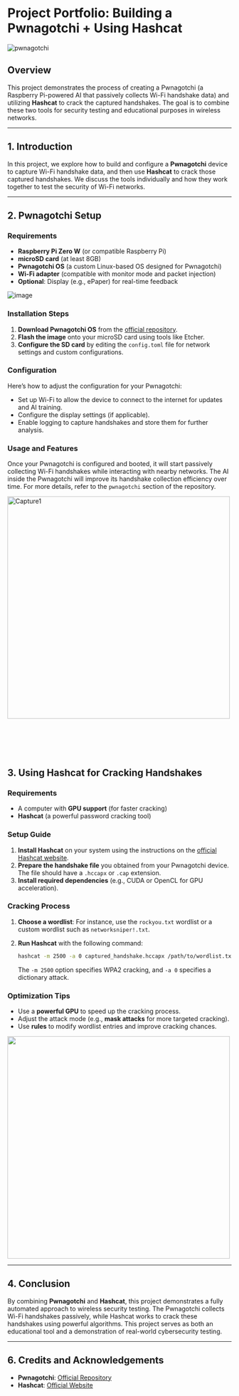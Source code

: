 # Project Portfolio: **Building a Pwnagotchi + Using Hashcat**

![pwnagotchi](https://github.com/user-attachments/assets/c091b575-1b63-42ea-8318-dd6a10207b98)

## Overview
This project demonstrates the process of creating a Pwnagotchi (a Raspberry Pi-powered AI that passively collects Wi-Fi handshake data) and utilizing **Hashcat** to crack the captured handshakes. The goal is to combine these two tools for security testing and educational purposes in wireless networks.

---

## 1. Introduction

In this project, we explore how to build and configure a **Pwnagotchi** device to capture Wi-Fi handshake data, and then use **Hashcat** to crack those captured handshakes. We discuss the tools individually and how they work together to test the security of Wi-Fi networks.

---

## 2. Pwnagotchi Setup

### Requirements
- **Raspberry Pi Zero W** (or compatible Raspberry Pi)
- **microSD card** (at least 8GB)
- **Pwnagotchi OS** (a custom Linux-based OS designed for Pwnagotchi)
- **Wi-Fi adapter** (compatible with monitor mode and packet injection)
- **Optional**: Display (e.g., ePaper) for real-time feedback


![image](https://github.com/user-attachments/assets/cee1c8e3-9bb2-4130-aba7-14df4474f87a)


### Installation Steps

1. **Download Pwnagotchi OS** from the [official repository](https://github.com/evilsocket/pwnagotchi).
2. **Flash the image** onto your microSD card using tools like Etcher.
3. **Configure the SD card** by editing the `config.toml` file for network settings and custom configurations.

### Configuration

Here’s how to adjust the configuration for your Pwnagotchi:

- Set up Wi-Fi to allow the device to connect to the internet for updates and AI training.
- Configure the display settings (if applicable).
- Enable logging to capture handshakes and store them for further analysis.

### Usage and Features

Once your Pwnagotchi is configured and booted, it will start passively collecting Wi-Fi handshakes while interacting with nearby networks. The AI inside the Pwnagotchi will improve its handshake collection efficiency over time. For more details, refer to the `pwnagotchi` section of the repository.

<img width="500" height="500" alt="Capture1" src="https://github.com/user-attachments/assets/05b05619-e7c6-4110-a5f0-bc18fca27f3b">

<br><br>
---

## 3. Using Hashcat for Cracking Handshakes

### Requirements
- A computer with **GPU support** (for faster cracking)
- **Hashcat** (a powerful password cracking tool)

### Setup Guide

1. **Install Hashcat** on your system using the instructions on the [official Hashcat website](https://hashcat.net/hashcat/).
2. **Prepare the handshake file** you obtained from your Pwnagotchi device. The file should have a `.hccapx` or `.cap` extension.
3. **Install required dependencies** (e.g., CUDA or OpenCL for GPU acceleration).

### Cracking Process

1. **Choose a wordlist**: For instance, use the `rockyou.txt` wordlist or a custom wordlist such as `networksniper!.txt`.
2. **Run Hashcat** with the following command:

    ```bash
    hashcat -m 2500 -a 0 captured_handshake.hccapx /path/to/wordlist.txt
    ```

   The `-m 2500` option specifies WPA2 cracking, and `-a 0` specifies a dictionary attack.

### Optimization Tips

- Use a **powerful GPU** to speed up the cracking process.
- Adjust the attack mode (e.g., **mask attacks** for more targeted cracking).
- Use **rules** to modify wordlist entries and improve cracking chances.

  
<img width="500" height="500" src="https://github.com/user-attachments/assets/521c2fd5-76d1-4206-952d-9fdc4e535e57">

---

## 4. Conclusion

By combining **Pwnagotchi** and **Hashcat**, this project demonstrates a fully automated approach to wireless security testing. The Pwnagotchi collects Wi-Fi handshakes passively, while Hashcat works to crack these handshakes using powerful algorithms. This project serves as both an educational tool and a demonstration of real-world cybersecurity testing.

---

## 6. Credits and Acknowledgements

- **Pwnagotchi**: [Official Repository](https://github.com/evilsocket/pwnagotchi)
- **Hashcat**: [Official Website](https://hashcat.net/hashcat/)

